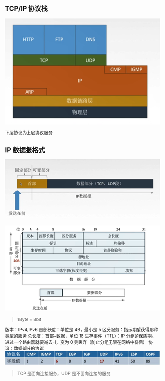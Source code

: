 ## TCP/IP 协议栈

![网络层7](https://github.com/easterCat/networks/blob/master/img4/%E7%BD%91%E7%BB%9C%E5%B1%827.png?raw=true)

下层协议为上层协议服务

## IP 数据报格式

![网络层8](https://github.com/easterCat/networks/blob/master/img4/%E7%BD%91%E7%BB%9C%E5%B1%828.png?raw=true)
![网络层9](https://github.com/easterCat/networks/blob/master/img4/%E7%BD%91%E7%BB%9C%E5%B1%829.png?raw=true)

> 1Byte = 8bit

版本：IPv4/IPv6
首部长度：单位是 4B，最小是 5
区分服务：指示期望获得那种类型的服务
总长度：首部+数据，单位 1B
生存事件（TTL）：IP 分组的保质期。进过一个路由器就要减去-1，变为 0 则丢弃（防止分组无限在网络中徘徊）
协议：数据部分的协议
![网络层10](https://github.com/easterCat/networks/blob/master/img4/%E7%BD%91%E7%BB%9C%E5%B1%8210.png?raw=true)

> TCP 是面向连接服务，UDP 是不面向连接的服务
